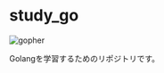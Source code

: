 # study_go
![gopher](https://devfoxstar.github.io/static/478a77ab93b1573799ddfbf3838ba8ce/0b5b1/golang-7.png)  

Golangを学習するためのリポジトリです。
